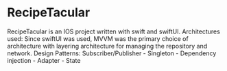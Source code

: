 # RecipeTacular

RecipeTacular is an IOS project written with swift and swiftUI.
Architectures used: Since swiftUI was used, MVVM was the primary choice of architecture with layering architecture for managing the repository and network.
Design Patterns: Subscriber/Publisher - Singleton - Dependency injection - Adapter - State
